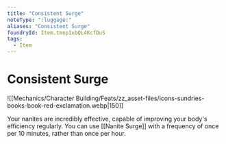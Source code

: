 ```yaml
---
title: "Consistent Surge"
noteType: ":luggage:"
aliases: "Consistent Surge"
foundryId: Item.tmnp1xbQL4KcfDuS
tags:
  - Item
---
```


# Consistent Surge
![[Mechanics/Character Building/Feats/zz_asset-files/icons-sundries-books-book-red-exclamation.webp|150]]

Your nanites are incredibly effective, capable of improving your body's efficiency regularly. You can use [[Nanite Surge]] with a frequency of once per 10 minutes, rather than once per hour.
